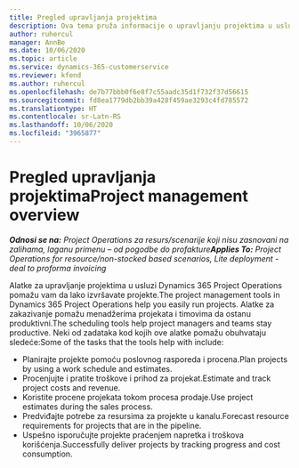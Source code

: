 ```yaml
---
title: Pregled upravljanja projektima
description: Ova tema pruža informacije o upravljanju projektima u usluzi Dynamics 365 Project Operations.
author: ruhercul
manager: AnnBe
ms.date: 10/06/2020
ms.topic: article
ms.service: dynamics-365-customerservice
ms.reviewer: kfend
ms.author: ruhercul
ms.openlocfilehash: de7b77bbb0f6e8f7c55aadc35d1f732f37d56615
ms.sourcegitcommit: fd8ea1779db2bb39a428f459ae3293c4fd785572
ms.translationtype: HT
ms.contentlocale: sr-Latn-RS
ms.lasthandoff: 10/06/2020
ms.locfileid: "3965877"
---
```

# <a name="project-management-overview"></a><span data-ttu-id="5c4ef-103">Pregled upravljanja projektima</span><span class="sxs-lookup"><span data-stu-id="5c4ef-103">Project management overview</span></span>

<span data-ttu-id="5c4ef-104">_**Odnosi se na:** Project Operations za resurs/scenarije koji nisu zasnovani na zalihama, laganu primenu – od pogodbe do profakture_</span><span class="sxs-lookup"><span data-stu-id="5c4ef-104">_**Applies To:** Project Operations for resource/non-stocked based scenarios, Lite deployment - deal to proforma invoicing_</span></span>

<span data-ttu-id="5c4ef-105">Alatke za upravljanje projektima u usluzi Dynamics 365 Project Operations pomažu vam da lako izvršavate projekte.</span><span class="sxs-lookup"><span data-stu-id="5c4ef-105">The project management tools in Dynamics 365 Project Operations help you easily run projects.</span></span> <span data-ttu-id="5c4ef-106">Alatke za zakazivanje pomažu menadžerima projekata i timovima da ostanu produktivni.</span><span class="sxs-lookup"><span data-stu-id="5c4ef-106">The scheduling tools help project managers and teams stay productive.</span></span> <span data-ttu-id="5c4ef-107">Neki od zadataka kod kojih ove alatke pomažu obuhvataju sledeće:</span><span class="sxs-lookup"><span data-stu-id="5c4ef-107">Some of the tasks that the tools help with include:</span></span>

- <span data-ttu-id="5c4ef-108">Planirajte projekte pomoću poslovnog rasporeda i procena.</span><span class="sxs-lookup"><span data-stu-id="5c4ef-108">Plan projects by using a work schedule and estimates.</span></span>
- <span data-ttu-id="5c4ef-109">Procenjujte i pratite troškove i prihod za projekat.</span><span class="sxs-lookup"><span data-stu-id="5c4ef-109">Estimate and track project costs and revenue.</span></span>
- <span data-ttu-id="5c4ef-110">Koristite procene projekata tokom procesa prodaje.</span><span class="sxs-lookup"><span data-stu-id="5c4ef-110">Use project estimates during the sales process.</span></span>
- <span data-ttu-id="5c4ef-111">Predviđajte potrebe za resursima za projekte u kanalu.</span><span class="sxs-lookup"><span data-stu-id="5c4ef-111">Forecast resource requirements for projects that are in the pipeline.</span></span>
- <span data-ttu-id="5c4ef-112">Uspešno isporučujte projekte praćenjem napretka i troškova korišćenja.</span><span class="sxs-lookup"><span data-stu-id="5c4ef-112">Successfully deliver projects by tracking progress and cost consumption.</span></span>
